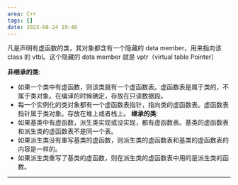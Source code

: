 ```yaml
---
area: C++
tags: []
date: 2023-08-24 19:48
---
```

凡是声明有虚函数的类，其对象都含有一个隐藏的 data member，用来指向该 class 的 vtbl。这个隐藏的 data member 就是 vptr（virtual table Pointer）

**非继承的类**: 
- 如果一个类中有虚函数，则该类就有一个虚函数表。虚函数表是属于类的，不属于类对象。在编译的时候确定，存放在只读数据段。
- 每一个实例化的类对象都有一个虚函数表指针，指向类的虚函数表。虚函数表指针属于类对象。存放在堆上或者栈上。
**继承的类**: 
- 如果基类中有虚函数，派生类实现或没实现，都有虚函数表。基类的虚函数表和派生类的虚函数表不是同一个表。
- 如果派生类没有重写基类的虚函数，则派生类的虚函数表和基类的虚函数表的内容是一样的。
- 如果派生类重写了基类的虚函数，则在派生类的虚函数表中用的是派生类的函数。



---
